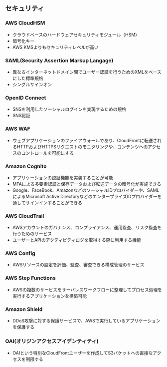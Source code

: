 ## セキュリティ
### AWS CloudHSM
- クラウドベースのハードウェアセキュリティモジュール（HSM）
- 暗号化キー
- AWS KMSよりもセキュリティレベルが高い

### SAML(Security Assertion Markup Langage)
- 異なるインターネットドメイン間でユーザー認証を行うためのXMLをベースにした標準規格
- シングルサインオン

### OpenID Connect
- SNSを利用したソーシャルログインを実現するための規格
- SNS認証

### AWS WAF
- ウェブアプリケーションのファイアウォールであり、CloudFrontに転送されるHTTPおよびHTTPSリクエストのモニタリングや、コンテンツへのアクセスのコントロールを可能にする

### Amazon Cognito
- アプリケーションの認証機能を実装することが可能
- MFAによる多要素認証と保存データおよび転送データの暗号化が実施できる
- Google、FaceBook、AmazonなどのソーシャルIDプロバイダーや、SAMLによるMicrosoft Active DirectoryなどのエンタープライズIDプロバイダーを通してサインインすることができる

### AWS CloudTrail
- AWSアカウントのガバナンス、コンプライアンス、運用監査、リスク監査を行うためのサービス
- ユーザーとAPIのアクティビティログを取得する際に利用する機能

### AWS Config
- AWSリソースの設定を評価、監査、審査できる構成管理のサービス

### AWS Step Functions
- AWSの複数のサービスをサーバレスワークフローに整理してプロセス処理を実行するアプリケーションを構築可能

### Amazon Shield
- DDoS攻撃に対する保護サービスで、AWSで実行しているアプリケーションを保護する

### OAI(オリジンアクセスアイデンティティ)
- OAIという特別なCloudFrontユーザーを作成してS3バケットへの直接なアクセスを制限する